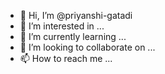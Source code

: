 - 👋 Hi, I’m @priyanshi-gatadi
- 👀 I’m interested in ...
- 🌱 I’m currently learning ...
- 💞️ I’m looking to collaborate on ...
- 📫 How to reach me ...

<!---
priyanshi-gatadi/priyanshi-gatadi is a ✨ special ✨ repository because its `README.md` (this file) appears on your GitHub profile.
You can click the Preview link to take a look at your changes.
--->
